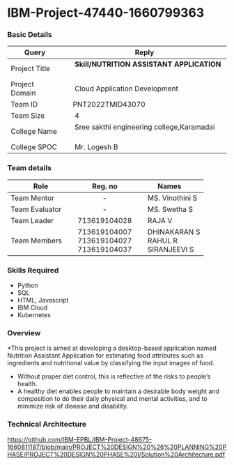 # IBM-Project-47440-1660799363

<h3>Basic Details</h3>

| Query | Reply |
| --- | --- |
| Project Title | &emsp; <b>Skill/NUTRITION ASSISTANT APPLICATION</b> &emsp; |
| Project Domain | &emsp; Cloud Application Development &emsp; |
| Team ID | &emsp;PNT2022TMID43070&emsp; |
| Team Size | &emsp; 4 &emsp; |
| College Name | &emsp; Sree sakthi engineering college,Karamadai &emsp; |
| College SPOC | &emsp; Mr. Logesh B |

<h3>Team details</h3>

| Role | Reg. no | Names |
| --- | :---: | --- |
| Team Mentor | - | &emsp; MS. Vinothini S |
| Team Evaluator | - | &emsp;  MS. Swetha S|
| Team Leader | 713619104028 | &emsp; RAJA V &emsp; &emsp; |
| Team Members &emsp; | 713619104007 <br/> 713619104027 <br/> 713619104037 <br/> | &emsp; DHINAKARAN S <br/> &emsp; RAHUL R <br/>&emsp; SIRANJEEVI S <br/>  |

<h3>Skills Required</h3>

* Python
* SQL
* HTML, Javascript
* IBM Cloud
* Kubernetes


<h3>Overview</h3>

*This project is aimed at developing a desktop-based application named Nutrition Assistant Application for estimating food attributes such as ingredients and nutritional value by classifying the input images of food.
* Without proper diet control, this is reflective of the risks to people’s health.
* A healthy diet enables people to maintain a desirable body weight and composition to do their daily physical and mental activities, and to minimize risk of disease and disability.
      

<h3> Technical Architecture </h3>

https://github.com/IBM-EPBL/IBM-Project-48675-1660811187/blob/main/PROJECT%20DESIGN%20%26%20PLANNING%20PHASE/PROJECT%20DESIGN%20PHASE%20I/Solution%20Architecture.pdf





